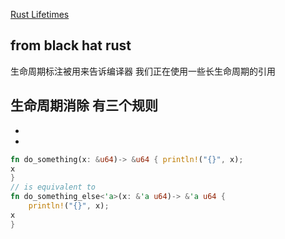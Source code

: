 
[Rust Lifetimes](https://www.youtube.com/watch?v=1QoT9fmPYr8&ab_channel=DougMilford)


## from black hat rust
生命周期标注被用来告诉编译器 我们正在使用一些长生命周期的引用

生命周期消除 有三个规则
- 
- 
- 

~~~rust
fn do_something(x: &u64)-> &u64 { println!("{}", x);
x
}
// is equivalent to
fn do_something_else<'a>(x: &'a u64)-> &'a u64 {
    println!("{}", x);
x
}
~~~